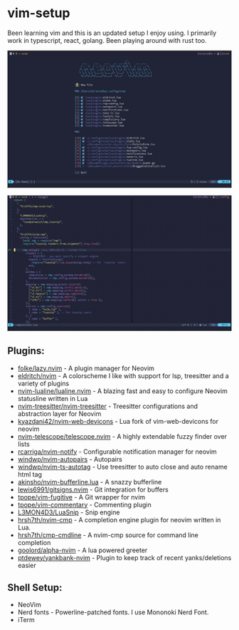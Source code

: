 # vim-setup

Been learning vim and this is an updated setup I enjoy using.
I primarily work in typescript, react, golang. Been playing around with rust too.

![nvim screenshot](../images/editor-start-menu.png)

![editor screenshot](../images/editor-tabs.png)

## Plugins:

- [folke/lazy.nvim](https://github.com/folke/lazy.nvim) - A plugin manager for Neovim
- [eldritch/nvim](https://github.com/eldritch-theme/eldritch.nvim) - A colorscheme I like with support for lsp, treesitter and a variety of plugins
- [nvim-lualine/lualine.nvim](https://github.com/nvim-lualine/lualine.nvim) - A blazing fast and easy to configure Neovim statusline written in Lua
- [nvim-treesitter/nvim-treesitter](https://github.com/nvim-treesitter/nvim-treesitter) - Treesitter configurations and abstraction layer for Neovim
- [kyazdani42/nvim-web-devicons](https://github.com/nvim-tree/nvim-web-devicons) - Lua fork of vim-web-devicons for neovim
- [nvim-telescope/telescope.nvim](https://github.com/nvim-telescope/telescope.nvim) - A highly extendable fuzzy finder over lists
- [rcarriga/nvim-notify](https://github.com/rcarriga/nvim-notify) - Configurable notification manager for neovim
- [windwp/nvim-autopairs](https://github.com/windwp/nvim-autopairs) - Autopairs
- [windwp/nvim-ts-autotag](https://github.com/windwp/nvim-ts-autotag) - Use treesitter to auto close and auto rename html tag
- [akinsho/nvim-bufferline.lua](https://github.com/akinsho/bufferline.nvim) - A snazzy bufferline
- [lewis6991/gitsigns.nvim](https://github.com/lewis6991/gitsigns.nvim) - Git integration for buffers
- [tpope/vim-fugitive](https://github.com/tpope/vim-fugitive) - A Git wrapper for nvim
- [tpope/vim-commentary](https://github.com/tpope/vim-commentary) - Commenting plugin
- [L3MON4D3/LuaSnip](https://github.com/L3MON4D3/LuaSnip) - Snip engine
- [hrsh7th/nvim-cmp](https://github.com/hrsh7th/nvim-cmp) - A completion engine plugin for neovim written in Lua.
- [hrsh7th/cmp-cmdline](https://github.com/hrsh7th/cmp-cmdline) - A nvim-cmp source for command line completion
- [goolord/alpha-nvim](https://github.com/goolord/alpha-nvim) - A lua powered greeter
- [ptdewey/yankbank-nvim](https://github.com/ptdewey/yankbank-nvim) - Plugin to keep track of recent yanks/deletions easier

## Shell Setup:

- NeoVim
- Nerd fonts - Powerline-patched fonts. I use Mononoki Nerd Font.
- iTerm
